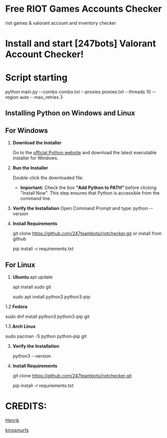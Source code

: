 # Free RIOT Games Accounts Checker
riot games &amp; valorant account and inventory checker 


# Install and start [247bots] Valorant Account Checker!

# Script starting 

python main.py --combo combo.txt --proxies proxies.txt --threads 10 --region auto --max_retries 3

Installing Python on Windows and Linux
---
## For Windows
1. **Download the Installer**
    
   Go to the [official Python website](https://www.python.org/downloads/windows/) and download the latest executable installer for Windows.
3. **Run the Installer**
   
   Double-click the downloaded file.
   
    - **Important:** Check the box **"Add Python to PATH"** before clicking "Install Now". This step ensures that Python is accessible from the command line.
4. **Verify the Installation**
   Open Command Prompt and type: python --version
5. **Install Requirements**
   
   git clone https://github.com/247teambots/riotchecker.git or install from github
   
   pip install -r requirements.txt
## For Linux
1. **Ubuntu**
     apt update
   
     apt install sudo git
   
     sudo apt install python3 python3-pip 

1.2 **Fedora**

   sudo dnf install python3 python3-pip git

1.3 **Arch Linux**

   sudo pacman -S python python-pip git

3. **Verify the Installation**
   
   python3 --version
5. **Install Requirements**
   
   git clone https://github.com/247teambots/riotchecker.git
   
   pip install -r requirements.txt

# CREDITS:

[Henrik](https://github.com/Henrik-3/unofficial-valorant-api)

[kingsmurfs](https://github.com/kingsmurfs)
